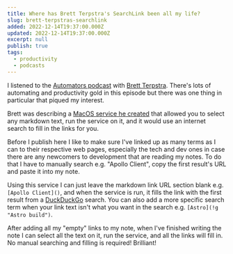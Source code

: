 ```yaml
---
title: Where has Brett Terpstra's SearchLink been all my life?
slug: brett-terpstras-searchlink
added: 2022-12-14T19:37:00.000Z
updated: 2022-12-14T19:37:00.000Z
excerpt: null
publish: true
tags:
  - productivity
  - podcasts
---
```


I listened to the [Automators podcast](https://www.relay.fm/automators/116) with [Brett Terpstra](https://brettterpstra.com/). There's lots of automating and productivity gold in this episode but there was one thing in particular that piqued my interest.

Brett was describing a [MacOS service he created](https://brettterpstra.com/projects/searchlink/) that allowed you to select any markdown text, run the service on it, and it would use an internet search to fill in the links for you.

Before I publish here I like to make sure I've linked up as many terms as I can to their respective web pages, especially the tech and dev ones in case there are any newcomers to development that are reading my notes. To do that I have to manually search e.g. "Apollo Client", copy the first result's URL and paste it into my note. 

Using this service I can just leave the markdown link URL section blank e.g. `[Apollo Client]()`, and when the service is run, it fills the link with the first result from a [DuckDuckGo](https://duckduckgo.com) search. You can also add a more specific search term when your link text isn't what you want in the search e.g. `[Astro](!g "Astro build")`.

After adding all my "empty" links to my note, when I've finished writing the note I can select all the text on it, run the service, and all the links will fill in. No manual searching and filling is required! Brilliant!
